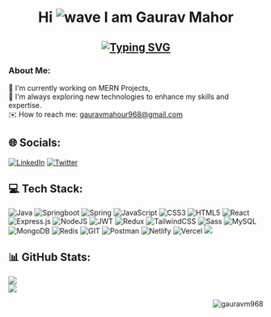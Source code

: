 <div align='center'>

Hi ![wave](https://user-images.githubusercontent.com/18350557/176309783-0785949b-9127-417c-8b55-ab5a4333674e.gif) I am Gaurav Mahor
=======================================================================================================
[![Typing SVG](https://readme-typing-svg.demolab.com?font=Inter&weight=500&size=22&pause=1000&color=00AEF0&center=true&vCenter=true&width=450&lines=Nice+to+Meet+You;Full+Stack+Web+Developer;Passionate+Learner)](https://git.io/typing-svg)
-----------------------

</div>

### About Me:
🔭 I'm currently working on MERN Projects,<br>🌱 I'm always exploring new technologies to enhance my skills and expertise.<br>✉️ How to reach me: gauravmahour968@gmail.com<br>

## 🌐 Socials:
[![LinkedIn](https://img.shields.io/badge/LinkedIn-%230077B5.svg?logo=linkedin&logoColor=white)](https://linkedin.com/in/gauravm968) [![Twitter](https://img.shields.io/badge/Twitter-%231DA1F2.svg?logo=Twitter&logoColor=white)](https://twitter.com/gauravm_968) 

## 💻 Tech Stack:
![Java](https://img.shields.io/badge/java-%23ED8B00.svg?style=for-the-badge&logo=java&logoColor=white) ![Springboot](https://img.shields.io/badge/Spring%20Boot-6DB33F.svg?style=for-the-badge&logo=Spring-Boot&logoColor=white) ![Spring](https://img.shields.io/badge/Spring-6DB33F.svg?style=for-the-badge&logo=Spring&logoColor=white) ![JavaScript](https://img.shields.io/badge/javascript-%23323330.svg?style=for-the-badge&logo=javascript&logoColor=%23F7DF1E) ![CSS3](https://img.shields.io/badge/css3-%231572B6.svg?style=for-the-badge&logo=css3&logoColor=white) ![HTML5](https://img.shields.io/badge/html5-%23E34F26.svg?style=for-the-badge&logo=html5&logoColor=white) ![React](https://img.shields.io/badge/react-%2320232a.svg?style=for-the-badge&logo=react&logoColor=%2361DAFB) ![Express.js](https://img.shields.io/badge/express.js-%23404d59.svg?style=for-the-badge&logo=express&logoColor=%2361DAFB) ![NodeJS](https://img.shields.io/badge/node.js-6DA55F?style=for-the-badge&logo=node.js&logoColor=white) ![JWT](https://img.shields.io/badge/JWT-black?style=for-the-badge&logo=JSON%20web%20tokens) ![Redux](https://img.shields.io/badge/redux-%23593d88.svg?style=for-the-badge&logo=redux&logoColor=white) ![TailwindCSS](https://img.shields.io/badge/tailwindcss-%2338B2AC.svg?style=for-the-badge&logo=tailwind-css&logoColor=white) ![Sass](https://img.shields.io/badge/Sass-CC6699?style=for-the-badge&logo=sass&logoColor=white) ![MySQL](https://img.shields.io/badge/mysql-%2300f.svg?style=for-the-badge&logo=mysql&logoColor=white) ![MongoDB](https://img.shields.io/badge/MongoDB-%234ea94b.svg?style=for-the-badge&logo=mongodb&logoColor=white) ![Redis](https://img.shields.io/badge/Redis-DC382D.svg?style=for-the-badge&logo=Redis&logoColor=white) ![GIT](https://img.shields.io/badge/Git-fc6d26?style=for-the-badge&logo=git&logoColor=white) ![Postman](https://img.shields.io/badge/Postman-FF6C37?style=for-the-badge&logo=postman&logoColor=white) ![Netlify](https://img.shields.io/badge/netlify-%23000000.svg?style=for-the-badge&logo=netlify&logoColor=#00C7B7) ![Vercel](https://img.shields.io/badge/vercel-%23000000.svg?style=for-the-badge&logo=vercel&logoColor=white) ![](https://img.shields.io/badge/Canva-00C4CC.svg?style=for-the-badge&logo=Canva&logoColor=white)

## 📊 GitHub Stats:
<!-- ![](https://github-readme-stats.vercel.app/api?username=gauravm968&theme=tokyonight&hide_border=false&include_all_commits=false&count_private=true)<br/> -->
![](https://github-readme-streak-stats.herokuapp.com/?user=gauravm968&theme=highcontrast&hide_border=false)<br/>
![](https://github-readme-stats.vercel.app/api/top-langs/?username=gauravm968&theme=highcontrast&hide_border=false&include_all_commits=true&count_private=false&layout=compact)

 <p align="right"> <img src="https://komarev.com/ghpvc/?username=gauravm968&label=Profile%20views&color=0e75b6&style=flat" alt="gauravm968" /> </p>
